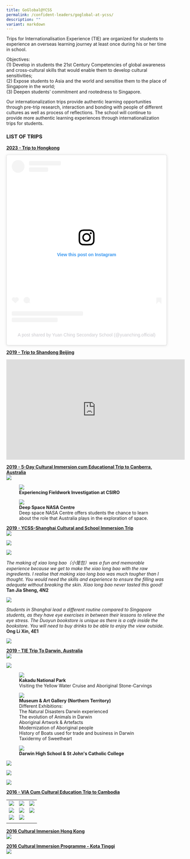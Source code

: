 ```yaml
---
title: GoGlobal@YCSS
permalink: /confident-leaders/goglobal-at-ycss/
description: ""
variant: markdown
---
```

Trips for Internationalisation Experience (TIE) are organized for students to experience an overseas learning journey at least once during his or her time in school.  

Objectives: <br>
(1) Develop in students the 21st Century Competencies of global awareness and cross-cultural skills that would enable them to develop cultural sensitivities; <br>
(2) Expose students to Asia and the world and sensitise them to the place of Singapore in the world; <br>
(3) Deepen students’ commitment and rootedness to Singapore.

Our internationalization trips provide authentic learning opportunities through pre-trip research, interaction and bonding with people of different cultures as well as process of reflections. The school will continue to provide more authentic learning experiences through internationalization trips for students.  

### LIST OF TRIPS

<u><strong> 2023 - Trip to Hongkong </strong></u>

<blockquote style="background:#FFF; border:0; border-radius:3px; box-shadow:0 0 1px 0 rgba(0,0,0,0.5),0 1px 10px 0 rgba(0,0,0,0.15); margin: 1px; max-width:540px; min-width:326px; padding:0; width:99.375%; width:-webkit-calc(100% - 2px); width:calc(100% - 2px);" data-instgrm-version="14" data-instgrm-permalink="https://www.instagram.com/reel/CzI0FNwBWJJ/?utm\_source=ig\_embed&amp;utm\_campaign=loading" data-instgrm-captioned="" class="instagram-media"><div style="padding:16px;"> <a target="\_blank" style="background:#FFFFFF; line-height:0; padding:0 0; text-align:center; text-decoration:none; width:100%;" href="https://www.instagram.com/reel/CzI0FNwBWJJ/?utm\_source=ig\_embed&amp;utm\_campaign=loading"> <div style="display: flex; flex-direction: row; align-items: center;"> <div style="background-color: #F4F4F4; border-radius: 50%; flex-grow: 0; height: 40px; margin-right: 14px; width: 40px;"></div> <div style="display: flex; flex-direction: column; flex-grow: 1; justify-content: center;"> <div style="background-color: #F4F4F4; border-radius: 4px; flex-grow: 0; height: 14px; margin-bottom: 6px; width: 100px;"></div> <div style="background-color: #F4F4F4; border-radius: 4px; flex-grow: 0; height: 14px; width: 60px;"></div></div></div><div style="padding: 19% 0;"></div> <div style="display:block; height:50px; margin:0 auto 12px; width:50px;"><svg xmlns:xlink="https://www.w3.org/1999/xlink" xmlns="https://www.w3.org/2000/svg" version="1.1" viewBox="0 0 60 60" height="50px" width="50px"><g fill-rule="evenodd" fill="none" stroke-width="1" stroke="none"><g fill="#000000" transform="translate(-511.000000, -20.000000)"><g><path d="M556.869,30.41 C554.814,30.41 553.148,32.076 553.148,34.131 C553.148,36.186 554.814,37.852 556.869,37.852 C558.924,37.852 560.59,36.186 560.59,34.131 C560.59,32.076 558.924,30.41 556.869,30.41 M541,60.657 C535.114,60.657 530.342,55.887 530.342,50 C530.342,44.114 535.114,39.342 541,39.342 C546.887,39.342 551.658,44.114 551.658,50 C551.658,55.887 546.887,60.657 541,60.657 M541,33.886 C532.1,33.886 524.886,41.1 524.886,50 C524.886,58.899 532.1,66.113 541,66.113 C549.9,66.113 557.115,58.899 557.115,50 C557.115,41.1 549.9,33.886 541,33.886 M565.378,62.101 C565.244,65.022 564.756,66.606 564.346,67.663 C563.803,69.06 563.154,70.057 562.106,71.106 C561.058,72.155 560.06,72.803 558.662,73.347 C557.607,73.757 556.021,74.244 553.102,74.378 C549.944,74.521 548.997,74.552 541,74.552 C533.003,74.552 532.056,74.521 528.898,74.378 C525.979,74.244 524.393,73.757 523.338,73.347 C521.94,72.803 520.942,72.155 519.894,71.106 C518.846,70.057 518.197,69.06 517.654,67.663 C517.244,66.606 516.755,65.022 516.623,62.101 C516.479,58.943 516.448,57.996 516.448,50 C516.448,42.003 516.479,41.056 516.623,37.899 C516.755,34.978 517.244,33.391 517.654,32.338 C518.197,30.938 518.846,29.942 519.894,28.894 C520.942,27.846 521.94,27.196 523.338,26.654 C524.393,26.244 525.979,25.756 528.898,25.623 C532.057,25.479 533.004,25.448 541,25.448 C548.997,25.448 549.943,25.479 553.102,25.623 C556.021,25.756 557.607,26.244 558.662,26.654 C560.06,27.196 561.058,27.846 562.106,28.894 C563.154,29.942 563.803,30.938 564.346,32.338 C564.756,33.391 565.244,34.978 565.378,37.899 C565.522,41.056 565.552,42.003 565.552,50 C565.552,57.996 565.522,58.943 565.378,62.101 M570.82,37.631 C570.674,34.438 570.167,32.258 569.425,30.349 C568.659,28.377 567.633,26.702 565.965,25.035 C564.297,23.368 562.623,22.342 560.652,21.575 C558.743,20.834 556.562,20.326 553.369,20.18 C550.169,20.033 549.148,20 541,20 C532.853,20 531.831,20.033 528.631,20.18 C525.438,20.326 523.257,20.834 521.349,21.575 C519.376,22.342 517.703,23.368 516.035,25.035 C514.368,26.702 513.342,28.377 512.574,30.349 C511.834,32.258 511.326,34.438 511.181,37.631 C511.035,40.831 511,41.851 511,50 C511,58.147 511.035,59.17 511.181,62.369 C511.326,65.562 511.834,67.743 512.574,69.651 C513.342,71.625 514.368,73.296 516.035,74.965 C517.703,76.634 519.376,77.658 521.349,78.425 C523.257,79.167 525.438,79.673 528.631,79.82 C531.831,79.965 532.853,80.001 541,80.001 C549.148,80.001 550.169,79.965 553.369,79.82 C556.562,79.673 558.743,79.167 560.652,78.425 C562.623,77.658 564.297,76.634 565.965,74.965 C567.633,73.296 568.659,71.625 569.425,69.651 C570.167,67.743 570.674,65.562 570.82,62.369 C570.966,59.17 571,58.147 571,50 C571,41.851 570.966,40.831 570.82,37.631"></path></g></g></g></svg></div><div style="padding-top: 8px;"> <div style="color:#3897f0; font-family:Arial,sans-serif; font-size:14px; font-style:normal; font-weight:550; line-height:18px;">View this post on Instagram</div></div><div style="padding: 12.5% 0;"></div> <div style="display: flex; flex-direction: row; margin-bottom: 14px; align-items: center;"><div> <div style="background-color: #F4F4F4; border-radius: 50%; height: 12.5px; width: 12.5px; transform: translateX(0px) translateY(7px);"></div> <div style="background-color: #F4F4F4; height: 12.5px; transform: rotate(-45deg) translateX(3px) translateY(1px); width: 12.5px; flex-grow: 0; margin-right: 14px; margin-left: 2px;"></div> <div style="background-color: #F4F4F4; border-radius: 50%; height: 12.5px; width: 12.5px; transform: translateX(9px) translateY(-18px);"></div></div><div style="margin-left: 8px;"> <div style="background-color: #F4F4F4; border-radius: 50%; flex-grow: 0; height: 20px; width: 20px;"></div> <div style="width: 0; height: 0; border-top: 2px solid transparent; border-left: 6px solid #f4f4f4; border-bottom: 2px solid transparent; transform: translateX(16px) translateY(-4px) rotate(30deg)"></div></div><div style="margin-left: auto;"> <div style="width: 0px; border-top: 8px solid #F4F4F4; border-right: 8px solid transparent; transform: translateY(16px);"></div> <div style="background-color: #F4F4F4; flex-grow: 0; height: 12px; width: 16px; transform: translateY(-4px);"></div> <div style="width: 0; height: 0; border-top: 8px solid #F4F4F4; border-left: 8px solid transparent; transform: translateY(-4px) translateX(8px);"></div></div></div> <div style="display: flex; flex-direction: column; flex-grow: 1; justify-content: center; margin-bottom: 24px;"> <div style="background-color: #F4F4F4; border-radius: 4px; flex-grow: 0; height: 14px; margin-bottom: 6px; width: 224px;"></div> <div style="background-color: #F4F4F4; border-radius: 4px; flex-grow: 0; height: 14px; width: 144px;"></div></div></a><p style="color:#c9c8cd; font-family:Arial,sans-serif; font-size:14px; line-height:17px; margin-bottom:0; margin-top:8px; overflow:hidden; padding:8px 0 7px; text-align:center; text-overflow:ellipsis; white-space:nowrap;"><a target="\_blank" style="color:#c9c8cd; font-family:Arial,sans-serif; font-size:14px; font-style:normal; font-weight:normal; line-height:17px; text-decoration:none;" href="https://www.instagram.com/reel/CzI0FNwBWJJ/?utm\_source=ig\_embed&amp;utm\_campaign=loading">A post shared by Yuan Ching Secondary School (@yuanching.official)</a></p></div></blockquote> <script src="//www.instagram.com/embed.js" async=""></script>


<u><strong> 2019 - Trip to Shandong Beijing </strong></u>

<iframe width="560" height="315" src="https://www.youtube.com/embed/YoOzGoDHa7s" title="YouTube video player" frameborder="0" allow="accelerometer; autoplay; clipboard-write; encrypted-media; gyroscope; picture-in-picture; web-share" allowfullscreen=""></iframe>

<u><strong> 2019 - 5-Day Cultural Immersion cum Educational Trip to Canberra, Australia </strong></u><br>
![](/images/darwin.jpg)

<figure>  
<img src="/images/darwin%202.jpg">  
<figcaption> <strong> Experiencing Fieldwork Investigation at CSIRO </strong> </figcaption>  
</figure>

<figure>  
<img src="/images/darwin%203.jpg">  
<figcaption> <strong> Deep Space NASA Centre </strong> <br>
Deep space NASA Centre offers students the chance to learn about the role that Australia plays in the exploration of space.  </figcaption>  
</figure>

<u><strong> 2019 - YCSS-Shanghai Cultural and School Immersion Trip </strong></u><br>
![](/images/min%20li%20high%20school%201.jpg)

![](/images/min%20li%20high%20school%202.jpg)

![](/images/min%20li%20high%20school%203.jpg)

*The making of xiao long bao（小笼包）was a fun and memorable experience because we get to make the xiao long bao with the raw ingredients. I realise that making xiao long bao was much tougher than I thought. You would need the skills and experience to ensure the filling was adequate without breaking the skin. Xiao long bao never tasted this good!*                                                
**Tan Jia Sheng, 4N2**

![](/images/15%20Reflection.png)

*Students in Shanghai lead a different routine compared to Singapore students, as they have eye exercises in between their lessons to relieve the eye stress. The Duoyun bookstore is unique as there is a cafe inside the bookstore. You will need to buy drinks to be able to enjoy the view outside.*  
**Ong Li Xin, 4E1**

![](/images/min%20li%20high%20school%204.jpg)

<u><strong> 2019 - TIE Trip To Darwin, Australia </strong></u><br>
![](/images/Australia%201.jpg)

![](/images/Australia%202.jpg)

<figure>  
<img src="/images/24%20Kakadu%20National%20Park.jpg">  
<figcaption> <strong> Kakadu National Park </strong><br>
Visiting the Yellow Water Cruise and Aboriginal Stone-Carvings  </figcaption>  
</figure>

<figure>  
<img src="/images/Australia%203.jpg">  
<figcaption> <strong> Museum &amp; Art Gallery (Northern Territory) </strong><br>
Different Exhibitions: <br>
The Natural Disasters Darwin experienced <br>
The evolution of Animals in Darwin <br>
Aboriginal Artwork &amp; Artefacts <br>
Modernization of Aboriginal people <br>
History of Boats used for trade and business in Darwin <br>
Taxidermy of Sweetheart  </figcaption>  
</figure>

<figure>  
<img src="/images/28%20Darwin%20High%20School.png">
<figcaption> <strong> Darwin High School &amp; St John's Catholic College </strong></figcaption>  
</figure>

![](/images/Australia%204.jpg)

![](/images/Australia%205.jpg)

![](/images/33%20Darwin%20Group.png)

<u><strong> 2016 - VIA Cum Cultural Education Trip to Cambodia </strong></u>

|  |  |  |
| -------- | -------- | -------- |
| ![](/images/Slide3.jpg) | ![](/images/Slide4.jpg) | ![](/images/Slide5.jpg) |
| ![](/images/Slide6.jpg) | ![](/images/Slide7.jpg) | ![](/images/Slide8.jpg) |
| ![](/images/Slide9.jpg) |![](/images/Slide10.jpg) | |
| | |

<u><strong> 2016 Cultural Immersion Hong Kong </strong></u><br>
![](/images/hong%20kong.jpg)

<u><strong> 2016 Cultural Immersion Programme - Kota Tinggi </strong></u><br>
![](/images/malaysia.jpg)